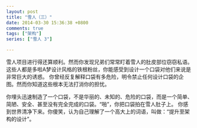 ```yaml
---
layout: post
title: "雪人（三）"
date: 2014-03-30 15:36:38 +0800
comments: true
tags: ["架构"]
series: ["雪人 3"]

---
```


雪人项目进行得还算顺利。然而你发现兄弟们常常盯着雪人的肚皮部位窃窃私语。
这些人都是多啦A梦设计风格的铁根粉丝，你能感受到设计一个口袋对他们来说是非常巨大的诱惑。
你曾经反复解释口袋有多危险，明令禁止任何设计口袋的企图。然而你知道这些根本无法打消你的担忧。

你埋头迅速制造了一个口袋，不是华丽的、未知的、危险的口袋，而是一个简单、简陋、安全、甚至没有完全完成的口袋。“啪”，你把口袋拍在雪人肚子上。
你感到世界清净下来。你傻笑，认为自己理解了一个高大上的词语，叫做：“提升至架构的设计”。
